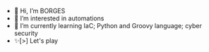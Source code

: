 - 👋 Hi, I’m BORGES
- 👀 I’m interested in automations
- 🌱 I’m currently learning IaC; Python and Groovy language; cyber security
- ✨[>] Let's play

<!---
- 💞️ I’m looking to collaborate on ...
- 📫 How to reach me ...
--->
<!---
BORGESAG/BORGESAG is a ✨ special ✨ repository because its `README.md` (this file) appears on your GitHub profile.
You can click the Preview link to take a look at your changes.
--->
